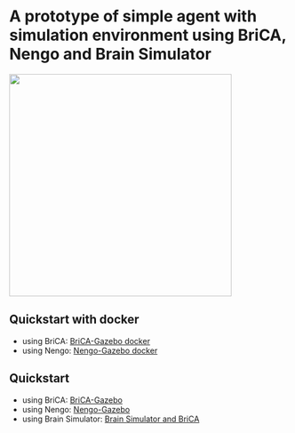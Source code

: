 # A prototype of simple agent with simulation environment using BriCA, Nengo and Brain Simulator

<img src="https://cloud.githubusercontent.com/assets/1708549/13484633/fd0aa402-e142-11e5-8b4a-cd4be83954e4.png" width=400/>

## Quickstart with docker

 - using BriCA: [BriCA-Gazebo docker](/docker/brica_gazebo)
 - using Nengo: [Nengo-Gazebo docker](/docker/nengo_gazebo)

## Quickstart

 - using BriCA: [BriCA-Gazebo](/examples/brica_gazebo)
 - using Nengo: [Nengo-Gazebo](/examples/nengo_gazebo)
 - using Brain Simulator: [Brain Simulator and BriCA](examples/brainsimulator_agent)
